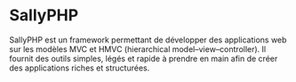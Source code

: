 SallyPHP
========

SallyPHP est un framework permettant de développer des applications web sur les modèles MVC et HMVC (hierarchical model–view–controller). Il fournit des outils simples, légés et rapide à prendre en main afin de créer des applications riches et structurées.